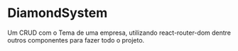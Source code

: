 # DiamondSystem

Um CRUD com o Tema de uma empresa, utilizando react-router-dom dentre outros componentes para fazer todo o projeto.


